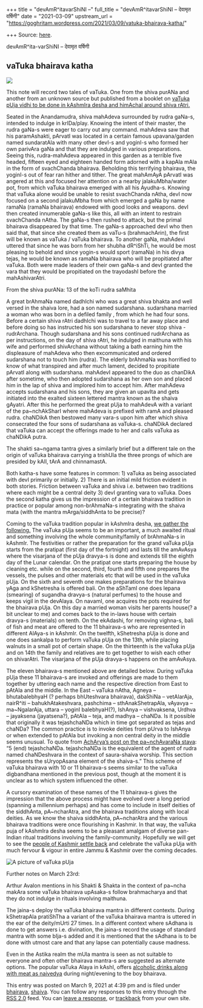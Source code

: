 +++
title = "devAmR^itavarShiNI –"
full_title = "devAmR^itavarShiNI – देवामृत वर्षिणी"
date = "2021-03-09"
upstream_url = "https://goghritam.wordpress.com/2021/03/09/vatuka-bhairava-katha/"

+++
Source: [here](https://goghritam.wordpress.com/2021/03/09/vatuka-bhairava-katha/).

devAmR^ita-varShiNI – देवामृत वर्षिणी

## vaTuka bhairava katha

![](https://goghritam.files.wordpress.com/2021/03/image-3.png?w=531)

This note will record two tales of vaTuka. One from the shiva purANa and
another from an unknown source but published from a booklet on [vaTuka
pUja vidhi to be done in kAshmIra desha and himAchal around shiva
rAtri.](https://manasataramgini.wordpress.com/2006/08/15/the-trayodashi-rite-of-the-katha-dikshita-s/)

Seated in the Anandamudra, shiva mahAdeva surrounded by rudra gaNa-s,
intended to indulge in krIDa/play. Knowing the intent of their master,
the rudra gaNa-s were eager to carry out any command. mahAdeva saw that
his paramAshakti, pArvatI was located in a certain famous upavana/garden
named sundaratAla with many other devI-s and yoginI-s who formed her own
parivAra gaNa and that they are indulged in various preparations. Seeing
this, rudra-mahAdeva appeared in this garden as a terrible five headed,
fifteen eyed and eighteen handed form adorned with a kapAla mAla in the
form of svachChanda bhairava. Beholding this terrifying bhairava, the
yoginI-s out of fear ran hither and tither. The great mahAmAyA pArvatI
was angered at this and focused her attention on a nearby
jalakuMbha/water pot, from which vaTuka bhairava emerged with all his
Ayudha-s. Knowing that vaTuka alone would be unable to resist
svachChanda nAtha, devI now focused on a second jalakuMbha from which
emerged a gaNa by name ramaNa (ramaNa bhairava) endowed with good looks
and weapons. devI then created innumerable gaNa-s like this, all with an
intent to restrain svachChanda nAtha. The gaNa-s then rushed to attack,
but the primal bhairava disappeared by that time. The gaNa-s approached
devI who then said that, that since she created them as vaTu-s
(brahmachArin), the first will be known as vaTuka / vaTuka bhairava. To
another gaNa, mahAdevi uttered that since he was born from her shubha
dR^iShTi, he would be most pleasing to behold and since yogin-s would
sport (ramaNa) in his divya tejas, he would be known as ramaNa bhairava
who will be propitiated after vaTuka. Both were made leaders of their
own gaNa-s and devI granted the vara that they would be propitiated on
the trayodashI before the mahAshivarAtri.

From the shiva purANa: 13 of the koTi rudra saMhita

A great brAhmaNa named dadhIchi who was a great shiva bhakta and well
versed in the shaiva lore, had a son named sudarshana. sudarshana
married a woman who was born in a defiled family , from which he had
four sons. Before a certain shiva rAtri dadhIchi was to travel to a far
away place and before doing so has instructed his son sudarshana to
never stop shiva -rudrArchana. Though sudarshana and his sons continued
rudrArchana as per instructions, on the day of shiva rAtri, he indulged
in maithuna with his wife and performed shivArchana without taking a
bath earning him the displeasure of mahAdeva who then excommunicated and
ordered sudarshana not to touch him (rudra). The elderly brAhmaNa was
horrified to know of what transpired and after much lament, decided to
propitiate pArvatI along with sudarshana. mahAdevI appeared to the duo
as chanDikA after sometime, who then adopted sudarshana as her own son
and placed him in the lap of shiva and implored him to accept him. After
mahAdeva accepts sudarshana and his sons, they are given an upavIta and
gets initiated into the exalted sixteen lettered mantra known as the
shaiva gAyatri. After this he performed the great pUja to mahAdevA with
a variant of the pa\~nchAkSharI where mahAdeva is prefixed with ramA and
pleased rudra. chaNDikA then bestowed many vara-s upon him after which
shiva consecrated the four sons of sudarshana as vaTuka-s. chaNDikA
declared that vaTuka can accept the offerings made to her and calls
vaTuka as chaNDikA putra.

The shakti sa\~ngama tantra gives a similarly brief but a different tale
on the origin of vaTuka bhairava carrying a trishUla the three prongs of
which are presided by kAlI, tArA and chinnamastA.

Both katha-s have some features in common: 1) vaTuka as being associated
with devI primarily or initially. 2) There is an initial mild friction
evident in both stories. Friction between vaTuka and shiva i.e. between
two traditions where each might be a central deity 3) devI granting vara
to vaTuka. Does the second katha gives us the impression of a certain
bhairava tradition in practice or popular among non-brAhmaNa-s
integrating with the shaiva mata (with the mantra mArga/siddhAnta to be
precise)?

Coming to the vaTuka tradition popular in kAshmIra desha, [we gather the
following.](https://www.shehjar.com/blog/Vatak-Pooja-Book-&-audio-CD-launched256)
The vaTuka pUja seems to be an important, a much awaited ritual and
something involving the whole community/family of brAhmaNa-s in kAshmIr.
The festivities or rather the preparation for the grand vaTuka pUja
starts from the pratipat (first day of the fortnight) and lasts till the
amAvAsya where the visarjana of the pUja dravya-s is done and extends
till the eighth day of the Lunar calendar. On the pratipat one starts
preparing the house by cleaning etc. while on the second, third, fourth
and fifth one prepares the vessels, the pulses and other materials etc
that will be used in the vaTuka pUja. On the sixth and seventh one makes
preparations for the bhairava yAga and kShetresha is offered bali. On
the aShTamI one does lepana (smearing) of sugandha dravya-s (natural
perfumes) to the house and keeps vigil in the devAlaya. On navamI, one
acquires the pots required for the bhairava pUja. On this day a married
woman visits her parents house(? a bit unclear to me) and comes back to
the in-laws house with certain dravya-s (materials) on tenth. On the
ekAdashi, for removing vighna-s, bali of fish and meat are offered to
the 11 bhairava-s who are represented in different AlAya-s in kAshmIr.
On the twelfth, kShetresha pUja is done and one does sankalpa to perform
vaTuka pUja on the 13th, while placing walnuts in a small pot of certain
shape. On the thirteenth is the vaTuka pUja and on 14th the family and
relatives are to get together to wish each other on shivarAtri. The
visarjana of the pUja dravya-s happens on the amAvAsya.

The eleven bhairava-s mentioned above are detailed below. During vaTuka
pUja these 11 bhairava-s are invoked and offerings are made to them
together by uttering each name and the respective direction from East to
pAtAla and the middle. In the East – vaTuka nAtha, Agneya –
bhutabalebhyaH (? perhaps bhUteshvara bhairava), dakShiNa – vetAlarAja,
nairR^iti – bahukhAtakeshvara, pashchima – sthAnakShetrapAla, vAyavya –
ma\~NgalarAja, uttara – yoginI balebhyaH(?), IshAnya – vishvaksena,
Urdhva – jayaksena (jayatsena?), pAtAla – teja, and madhya – chaNDa. Is
it possible that originally it was tejashchaNDa which in time got
separated as tejas and chaNDa? The common practice is to invoke deities
from pUrva to IshAnya or when extended to pAtAla but invoking a non
central deity in the middle seems unusual. To quote from [AchArya’s post
on the pa\~nchAvaraNa
stava](https://manasataramgini.wordpress.com/2008/02/26/the-panchavarna-stava/):
“5 (end) tejashchaNDa. tejashchaNDa is the equivalent of the agent of
rudra named chaNDeshvara in the context of saura-shaiva worship. This
section represents the sUryopAsana element of the shaiva-s.” This scheme
of vaTuka bhairava with 10 or 11 bhairava-s seems similar to the vaTuka
digbandhana mentioned in the previous post, though at the moment it is
unclear as to which system influenced the other.

A cursory examination of these names of the 11 bhairava-s gives the
impression that the above process might have evolved over a long period
(spanning a millennium perhaps) and has come to include in itself
deities of the siddhAnta, pA\~ncharAtra, and the bhairava traditions
along with local deities. As we know the shaiva siddhAnta, pA\~ncharAtra
and the various bhairava traditions were once flourishing in Kashmir. In
that way, the vaTuka puja of kAshmIra desha seems to be a pleasant
amalgam of diverse pan-Indian ritual traditions involving the
family-community. Hopefully we will get to see the [people of Kashmir
settle
back](http://shivajiganjoo.blogspot.com/2019/12/rashtradhipatis-of-pravarasenapuram.html)
and celebrate the vaTuka pUja with much fervour & vigour in entire Jammu
& Kashmir over the coming decades.

![[A picture of vaTuka
pUja](http://risingkashmir.com/home/news_description/373418/On-this-Herath-Is-Kashmir-really-incomplete-without-Kashmiri-Pandits)](https://goghritam.files.wordpress.com/2021/03/image-5.png?w=1024)

Further notes on March 23rd:

Arthur Avalon mentions in his Shakti & Shakta in the context of pa\~ncha
makAra some vaTuka bhairava upAsaka-s follow brahmacharya and that they
do not indulge in rituals involving maithuna.

The jaina-s deploy the vaTuka bhairava mantra in different contexts.
During kShetrapAla pratiShTha a variant of the vaTuka bhairava mantra is
uttered in the ear of the deity/mUrti 27 times. In a different context
where sAdhana is done to get answers i.e. divination, the jaina-s record
the usage of standard mantra with some bIja-s added and it is mentioned
that the sAdhana is to be done with utmost care and that any lapse can
potentially cause madness.

Even in the Astika realm the mUla mantra is seen as not suitable to
everyone and often other bhairava mantra-s are suggested as alternate
options. The popular vaTuka Alaya in kAshI, offers [alcoholic drinks
along with meat as
naivedya](https://hindi.news18.com/photogallery/uttar-pradesh/varanasi-varanasi-unique-temple-of-lord-shiva-where-people-offer-non-veg-and-liquor-upat-3384411.html)
during night/evening to the boy bhairava.

This entry was posted on March 9, 2021 at 4:39 pm and is filed under
[bhairava](https://goghritam.wordpress.com/category/shaiva/bhairava/),
[shaiva](https://goghritam.wordpress.com/category/shaiva/). You can
follow any responses to this entry through the [RSS
2.0](https://goghritam.wordpress.com/2021/03/09/vatuka-bhairava-katha/feed/)
feed. You can [leave a response](#respond), or
[trackback](https://goghritam.wordpress.com/2021/03/09/vatuka-bhairava-katha/trackback/)
from your own site.

